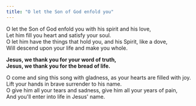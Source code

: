 ```yaml
---
title: "O let the Son of God enfold you"
---
```


O let the Son of God enfold you with his spirit and his love,  
Let him fill you heart and satisfy your soul.  
O let him have the things that hold you, and his Spirit, like a dove,  
Will descend upon your life and make you whole.  

**Jesus, we thank you for your word of truth,  
Jesus, we thank you for the bread of life.**  

O come and sing this song with gladness, as your hearts are filled with joy.  
Lift your hands in brave surrender to his name.   
O give him all your tears and sadness, give him all your years of pain,  
And you'll enter into life in Jesus' name.
